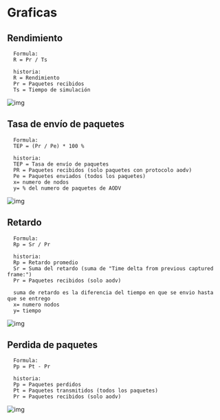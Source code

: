 # Graficas
## Rendimiento
     
      Formula:
      R = Pr / Ts
      
      historia:
      R = Rendimiento
      Pr = Paquetes recibidos
      Ts = Tiempo de simulación
      
![img](https://github.com/jrsarango/graficas_python_ns3/blob/master/recurso_imagenes/rendimiento.png)
      
## Tasa de envío de paquetes
      Formula:
      TEP = (Pr / Pe) * 100 %
      
      historia:
      TEP = Tasa de envío de paquetes
      PR = Paquetes recibidos (solo paquetes con protocolo aodv)
      Pe = Paquetes enviados (todos los paquetes)
      x= numero de nodos
      y= % del numero de paquetes de AODV
      
![img](https://github.com/jrsarango/graficas_python_ns3/blob/master/recurso_imagenes/tasa_envio_paquetes.png)
      
## Retardo 
      Formula:
      Rp = Sr / Pr
      
      historia:
      Rp = Retardo promedio
      Sr = Suma del retardo (suma de "Time delta from previous captured frame:")
      Pr = Paquetes recibidos (solo aodv)
      
      suma de retardo es la diferencia del tiempo en que se envio hasta que se entrego
      x= numero nodos
      y= tiempo

![img](https://github.com/jrsarango/graficas_python_ns3/blob/master/recurso_imagenes/retardo_promedio.png)
      
## Perdida de paquetes
      Formula:
      Pp = Pt - Pr
      
      historia:
      Pp = Paquetes perdidos
      Pt = Paquetes transmitidos (todos los paquetes)
      Pr = Paquetes recibidos (solo aodv)
      
      
  ![img](https://github.com/jrsarango/graficas_python_ns3/blob/master/recurso_imagenes/perdida_paquetes.png)
